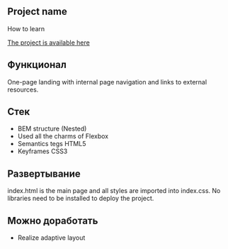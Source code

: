 ## Project name

How to learn

[The project is available here](http://howtolearn.surge.sh)

## Функционал

One-page landing with internal page navigation and links to external resources.

## Стек

+ BEM structure (Nested)
+ Used all the charms of Flexbox
+ Semantics tegs HTML5
+ Keyframes CSS3

## Развертывание

index.html is the main page and all styles are imported into index.css. No libraries need to be installed to deploy the project.

## Можно доработать

+ Realize adaptive layout

